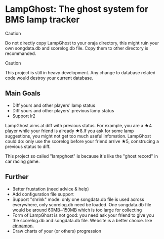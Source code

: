 # LampGhost: The ghost system for BMS lamp tracker

> [!CAUTION]
> Do not directly copy LampGhost to your oraja directory, this might ruin your own songdata.db and scorelog.db file. Copy them to other directory is recommanded.

> [!CAUTION]
> This project is still in heavy development. Any change to database related code would destroy your current database.

## Main Goals

- Diff yours and other players' lamp status
- Diff yours and other players' previous lamp status
- Support lr2

LampGhost aims at diff with previous status. For example, you are a ★4 player while your friend is already ★8.If you ask for some lamp suggestions, you might not get too much useful infomation. LampGhost could do: only use the scorelog before your friend arrive ★5, construcing a previous status to diff.

This project so called "lampghost" is because it's like the "ghost record" in car racing game. 

## Further

- Better frustation (need advice & help)
- Add configuration file support
- Support "shrink" mode: only one songdata.db file is used across everywhere, only scorelog.db need be loaded. One songdata.db file would be around 60MB~150MB which is too large for collecting
- Form of LampGhost is not good: you need ask your friend to give you the scorelog.db and songdata.db file. Website is a better choice. like [cinnamon](http://cinnamon.link).
- Draw charts of your (or others) progression